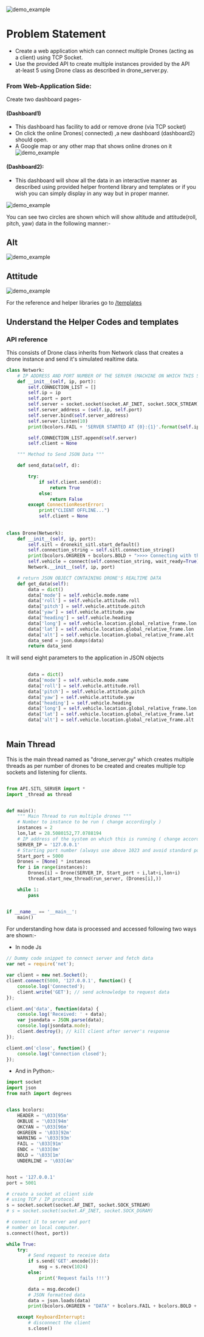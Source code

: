  
![demo_example](./Group%2052.webp "Fleet page")

Problem Statement
===================
* Create a web application which can connect multiple Drones (acting as a client) using TCP Socket.
* Use the provided API to create multiple instances provided by the API
at-least 5 using Drone class as described in drone_server.py.



### From Web-Application Side:
Create two dashboard pages- 
#### (Dashboard1)
* This dashboard has facility to add or remove drone (via TCP socket)
* On click the online Drones( connected) ,a new dashboard (dashboard2) should open.
* A Google map or any other map that shows online drones on it
![demo_example](./Web.png "Fleet page")

#### (Dashboard2):
* This dashboard will show all the data in an interactive manner as described using provided helper frontend library
   and templates or if you wish you can simply display in any way but in proper manner.

![demo_example](./dashboard2.png "Fleet page")

You can see two circles are shown which will show altitude and attitude(roll, pitch, yaw) data in the following manner:-

## Alt

![demo_example](./templates/img/altimeter_background.svg "Fleet page")

## Attitude

![demo_example](./templates/img/attitude_pitch.svg "Fleet page")

For the reference and helper libraries go to [/templates](./templates/)


Understand the Helper Codes and templates
-------------------

### API reference

This consists of Drone class inherits from Network class that creates a drone instance and send it's simulated realtime data.

```python
class Network:
    # IP ADDRESS AND PORT NUMBER OF THE SERVER (MACHINE ON WHICH THIS SCRIPT IS RUNNING)
    def __init__(self, ip, port):
        self.CONNECTION_LIST = []
        self.ip = ip
        self.port = port
        self.server = socket.socket(socket.AF_INET, socket.SOCK_STREAM)
        self.server_address = (self.ip, self.port)
        self.server.bind(self.server_address)
        self.server.listen(10)
        print(bcolors.FAIL + 'SERVER STARTED AT {0}:{1}'.format(self.ip, self.port) + bcolors.ENDC)

        self.CONNECTION_LIST.append(self.server)
        self.client = None

    """ Method to Send JSON Data """

    def send_data(self, d):

        try:
            if self.client.send(d):
                return True
            else:
                return False
        except ConnectionResetError:
            print("CLIENT OFFLINE...")
            self.client = None
            
            
class Drone(Network):
    def __init__(self, ip, port):
        self.sitl = dronekit_sitl.start_default()
        self.connection_string = self.sitl.connection_string()
        print(bcolors.OKGREEN + bcolors.BOLD + ">>>> Connecting with the UAV <<<" + bcolors.ENDC)
        self.vehicle = connect(self.connection_string, wait_ready=True)
        Network.__init__(self, ip, port)

    # return JSON OBJECT CONTAINING DRONE'S REALTIME DATA
    def get_data(self):
        data = dict()
        data['mode'] = self.vehicle.mode.name
        data['roll'] = self.vehicle.attitude.roll
        data['pitch'] = self.vehicle.attitude.pitch
        data['yaw'] = self.vehicle.attitude.yaw
        data['heading'] = self.vehicle.heading
        data['long'] = self.vehicle.location.global_relative_frame.lon
        data['lat'] = self.vehicle.location.global_relative_frame.lon
        data['alt'] = self.vehicle.location.global_relative_frame.alt
        data_send = json.dumps(data)
        return data_send
```
It will send eight parameters to the application in JSON objects
```python
        
        data = dict()
        data['mode'] = self.vehicle.mode.name
        data['roll'] = self.vehicle.attitude.roll
        data['pitch'] = self.vehicle.attitude.pitch
        data['yaw'] = self.vehicle.attitude.yaw
        data['heading'] = self.vehicle.heading
        data['long'] = self.vehicle.location.global_relative_frame.lon
        data['lat'] = self.vehicle.location.global_relative_frame.lat
        data['alt'] = self.vehicle.location.global_relative_frame.alt
       
```



Main Thread
-------------------
This is the main thread named as "drone_server.py" which creates multiple threads as per number of drones to be created
and creates multiple tcp sockets and listening for clients.

```python

from API.SITL_SERVER import *
import _thread as thread


def main():
    """ Main Thread to run multiple drones """
    # Number to instance to be run ( change accordingly )
    instances = 2
    lon,lat = 28.5080152,77.0788194
    # IP address of the system on which this is running ( change accordingly )
    SERVER_IP = '127.0.0.1'
    # Starting port number (always use above 1023 and avoid standard ports)
    Start_port = 5000
    Drones = [None] * instances
    for i in range(instances):
        Drones[i] = Drone(SERVER_IP, Start_port + i,lat+i,lon+i)
        thread.start_new_thread(run_server, (Drones[i],))

    while 1:
        pass


if __name__ == '__main__':
    main()
```

For understanding how data is processed and accessed following two ways are shown:-
- In node Js
```js
// Dummy code snippet to connect server and fetch data
var net = require('net');

var client = new net.Socket();
client.connect(5000, '127.0.0.1', function() {
	console.log('Connected');
	client.write('GET'); // send acknowledge to request data
});

client.on('data', function(data) {
	console.log('Received: ' + data);
	var jsondata = JSON.parse(data);
	console.log(jsondata.mode);
	client.destroy(); // kill client after server's response
});

client.on('close', function() {
	console.log('Connection closed');
});

```

- And in Python:-

```python
import socket
import json
from math import degrees


class bcolors:
    HEADER = '\033[95m'
    OKBLUE = '\033[94m'
    OKCYAN = '\033[96m'
    OKGREEN = '\033[92m'
    WARNING = '\033[93m'
    FAIL = '\033[91m'
    ENDC = '\033[0m'
    BOLD = '\033[1m'
    UNDERLINE = '\033[4m'


host = '127.0.0.1'
port = 5001

# create a socket at client side
# using TCP / IP protocol
s = socket.socket(socket.AF_INET, socket.SOCK_STREAM)
# s = socket.socket(socket.AF_INET, socket.SOCK_DGRAM)

# connect it to server and port
# number on local computer.
s.connect((host, port))

while True:
    try:
        # Send request to receive data
        if s.send('GET'.encode()):
            msg = s.recv(1024)
        else:
            print('Request fails !!!')

        data = msg.decode()
        # JSON formatted data
        data = json.loads(data)
        print(bcolors.OKGREEN + "DATA" + bcolors.FAIL + bcolors.BOLD + str(data) + bcolors.ENDC)

    except KeyboardInterrupt:
        # disconnect the client
        s.close()

```








